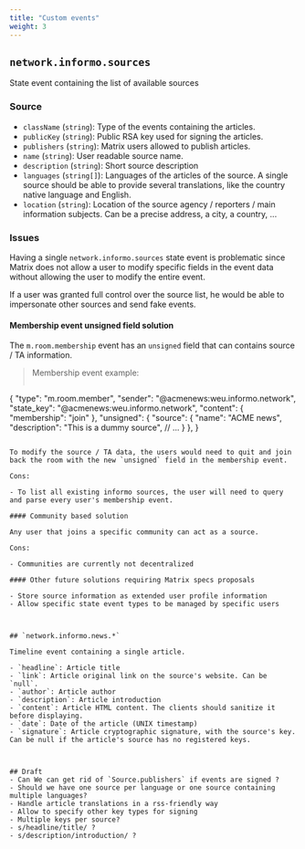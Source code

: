 ```yaml
---
title: "Custom events"
weight: 3
---
```



## `network.informo.sources`

State event containing the list of available sources

### Source
- `className` (`string`): Type of the events containing the articles.
- `publicKey` (`string`): Public RSA key used for signing the articles.
- `publishers` (`string`): Matrix users allowed to publish articles.
- `name` (`string`): User readable source name.
- `description` (`string`): Short source description
- `languages` (`string[]`): Languages of the articles of the source. A single source should be able to provide several translations, like the country native language and English.
- `location` (`string`): Location of the source agency / reporters / main information subjects. Can be a precise address, a city, a country, ...


### Issues

Having a single `network.informo.sources` state event is problematic since Matrix does not allow a user to modify specific fields in the event data without allowing the user to modify the entire event.

If a user was granted full control over the source list, he would be able to impersonate other sources and send fake events.

#### Membership event unsigned field solution

The `m.room.membership` event has an `unsigned` field that can contains source / TA information.

> Membership event example:
> ```json
{
  "type": "m.room.member",
  "sender": "@acmenews:weu.informo.network",
  "state_key": "@acmenews:weu.informo.network",
  "content": {
    "membership": "join"
  },
  "unsigned": {
    "source": {
       "name": "ACME news",
       "description": "This is a dummy source",
       // ...
    }
  },
}
```

To modify the source / TA data, the users would need to quit and join back the room with the new `unsigned` field in the membership event.

Cons:

- To list all existing informo sources, the user will need to query and parse every user's membership event.

#### Community based solution

Any user that joins a specific community can act as a source.

Cons:

- Communities are currently not decentralized

#### Other future solutions requiring Matrix specs proposals

- Store source information as extended user profile information
- Allow specific state event types to be managed by specific users



## `network.informo.news.*`

Timeline event containing a single article.

- `headline`: Article title
- `link`: Article original link on the source's website. Can be `null`.
- `author`: Article author
- `description`: Article introduction
- `content`: Article HTML content. The clients should sanitize it before displaying.
- `date`: Date of the article (UNIX timestamp)
- `signature`: Article cryptographic signature, with the source's key. Can be null if the article's source has no registered keys.



## Draft
- Can We can get rid of `Source.publishers` if events are signed ?
- Should we have one source per language or one source containing multiple languages?
- Handle article translations in a rss-friendly way
- Allow to specify other key types for signing
- Multiple keys per source?
- s/headline/title/ ?
- s/description/introduction/ ?